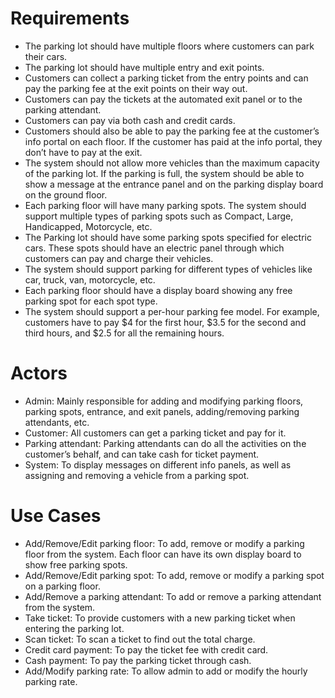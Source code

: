 # Requirements
- The parking lot should have multiple floors where customers can park their cars.
- The parking lot should have multiple entry and exit points.
- Customers can collect a parking ticket from the entry points and can pay the parking fee at the exit points on their way out.
- Customers can pay the tickets at the automated exit panel or to the parking attendant.
- Customers can pay via both cash and credit cards.
- Customers should also be able to pay the parking fee at the customer’s info portal on each floor. If the customer has paid at the info portal, they don’t have to pay at the exit.
- The system should not allow more vehicles than the maximum capacity of the parking lot. If the parking is full, the system should be able to show a message at the entrance panel and on the parking display board on the ground floor.
- Each parking floor will have many parking spots. The system should support multiple types of parking spots such as Compact, Large, Handicapped, Motorcycle, etc.
- The Parking lot should have some parking spots specified for electric cars. These spots should have an electric panel through which customers can pay and charge their vehicles.
- The system should support parking for different types of vehicles like car, truck, van, motorcycle, etc.
- Each parking floor should have a display board showing any free parking spot for each spot type.
- The system should support a per-hour parking fee model. For example, customers have to pay $4 for the first hour, $3.5 for the second and third hours, and $2.5 for all the remaining hours.

# Actors
- Admin: Mainly responsible for adding and modifying parking floors, parking spots, entrance, and exit panels, adding/removing parking attendants, etc.
- Customer: All customers can get a parking ticket and pay for it.
- Parking attendant: Parking attendants can do all the activities on the customer’s behalf, and can take cash for ticket payment.
- System: To display messages on different info panels, as well as assigning and removing a vehicle from a parking spot.

# Use Cases
- Add/Remove/Edit parking floor: To add, remove or modify a parking floor from the system. Each floor can have its own display board to show free parking spots.
- Add/Remove/Edit parking spot: To add, remove or modify a parking spot on a parking floor.
- Add/Remove a parking attendant: To add or remove a parking attendant from the system.
- Take ticket: To provide customers with a new parking ticket when entering the parking lot.
- Scan ticket: To scan a ticket to find out the total charge.
- Credit card payment: To pay the ticket fee with credit card.
- Cash payment: To pay the parking ticket through cash.
- Add/Modify parking rate: To allow admin to add or modify the hourly parking rate.
